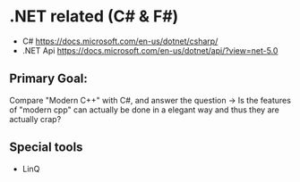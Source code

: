 # .NET related (C# & F#)

+ C# <https://docs.microsoft.com/en-us/dotnet/csharp/>
+ .NET Api <https://docs.microsoft.com/en-us/dotnet/api/?view=net-5.0>

## Primary Goal:

Compare "Modern C++" with C#, and answer the question -> Is the features of "modern cpp" can actually be done in a elegant way and thus they are actually crap?

## Special tools

+ LinQ